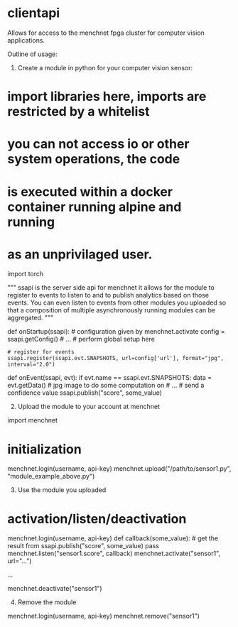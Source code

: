# clientapi
Allows for access to the menchnet fpga cluster for computer vision
applications.


Outline of usage:


1. Create a module in python for your computer vision sensor:

# import libraries here, imports are restricted by a whitelist
# you can not access io or other system operations, the code
# is executed within a docker container running alpine and running
# as an unprivilaged user. 
import torch


"""
ssapi is the server side api for menchnet it allows for the module
to register to events to listen to and to publish analytics based on
those events. You can even listen to events from other modules you
uploaded so that a composition of multiple asynchronously running modules
can be aggregated.
"""

def onStartup(ssapi):
    # configuration given by menchnet.activate
    config = ssapi.getConfig()
    # ...
    # perform global setup here

    # register for events
    ssapi.register(ssapi.evt.SNAPSHOTS, url=config['url'], format="jpg", interval="2.0") 
        

def onEvent(ssapi, evt):
    if evt.name == ssapi.evt.SNAPSHOTS:
        data = evt.getData()
        # jpg image to do some computation on
        # ...
        # send a confidence value 
        ssapi.publish("score", some_value)
    
    
2. Upload the module to your account at menchnet




import menchnet

# initialization
menchnet.login(username, api-key)
menchnet.upload("/path/to/sensor1.py", "module_example_above.py")


3. Use the module you uploaded

# activation/listen/deactivation
menchnet.login(username, api-key)
def callback(some_value):
    # get the result from ssapi.publish("score", some_value)
    pass
menchnet.listen("sensor1.score", callback)
menchnet.activate("sensor1", url="...")

...

menchnet.deactivate("sensor1")


4. Remove the module

menchnet.login(username, api-key)
menchnet.remove("sensor1")






